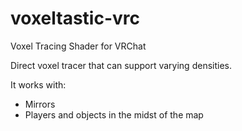 # voxeltastic-vrc
Voxel Tracing Shader for VRChat

Direct voxel tracer that can support varying densities.

It works with:
  * Mirrors
  * Players and objects in the midst of the map
